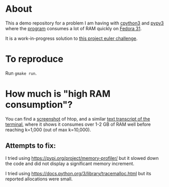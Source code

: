 # About

This a demo repository for a problem I am having with [cpython3](https://en.wikipedia.org/wiki/CPython)
and [pypy3](https://en.wikipedia.org/wiki/PyPy) where the [program](./685-v1.py) consumes
a lot of RAM quickly on [Fedora 31](https://en.wikipedia.org/wiki/Fedora_%28operating_system%29).

It is a work-in-progress solution to [this project euler challenge](https://projecteuler.net/problem=685).

# To reproduce

Run `gmake run`.

# How much is "high RAM consumption"?

You can find a [screenshot](./images/high-consume-evidence-on-8-GB-computer/pypy.png) of htop,
and a similar [text transcript of the terminal](./images/high-consume-evidence-on-8-GB-computer/pypy.txt),
where it shows it consumes over 1-2 GB of RAM well before reaching k=1,000 (out of max k=10,000).

## Attempts to fix:

I tried using https://pypi.org/project/memory-profiler/ but it slowed down the code and did not
display a significant memory increment.

I tried using https://docs.python.org/3/library/tracemalloc.html but its reported allocations were small.
